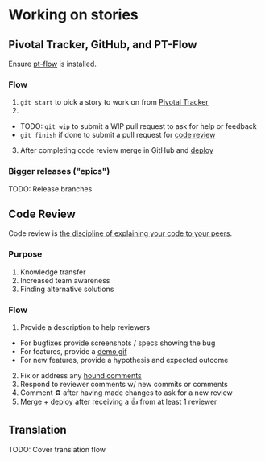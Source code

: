 # Working on stories

## Pivotal Tracker, GitHub, and PT-Flow

Ensure [pt-flow](https://github.com/balvig/pt-flow) is installed.

### Flow

1. `git start` to pick a story to work on from [Pivotal Tracker]()
2. 
 - TODO: `git wip` to submit a WIP pull request to ask for help or feedback
 - `git finish` if done to submit a pull request for [code review](#code-review)
3. After completing code review merge in GitHub and [deploy]()

### Bigger releases ("epics")

TODO: Release branches

## Code Review

Code review is [the discipline of explaining your code to your peers](https://www.youtube.com/watch?v=PJjmw9TRB7s).

### Purpose

1. Knowledge transfer
2. Increased team awareness
3. Finding alternative solutions

### Flow

1. Provide a description to help reviewers
  - For bugfixes provide screenshots / specs showing the bug
  - For features, provide a [demo gif](http://www.cockos.com/licecap/)
  - For new features, provide a hypothesis and expected outcome
2. Fix or address any [hound comments]()
3. Respond to reviewer comments w/ new commits or comments
4. Comment :recycle: after having made changes to ask for a new review
5. Merge + deploy after receiving a :thumbsup: from at least 1 reviewer

## Translation

TODO: Cover translation flow

